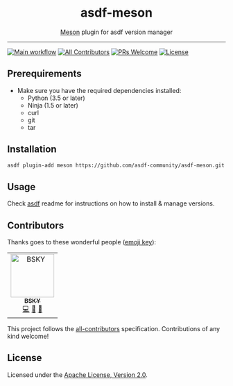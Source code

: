 <div align="center">
<h1>asdf-meson</h1>
<span><a href="https://mesonbuild.com">Meson</a> plugin for asdf version manager</span>
</div>
<hr />

[![Main workflow](https://github.com/asdf-community/asdf-meson/workflows/Main%20workflow/badge.svg)](https://github.com/asdf-community/asdf-meson/actions)
[![All Contributors](https://img.shields.io/badge/all_contributors-1-orange.svg?style=flat-square)](#contributors)
[![PRs Welcome](https://img.shields.io/badge/PRs-welcome-brightgreen.svg?style=flat-square)](http://makeapullrequest.com)
[![License](https://img.shields.io/github/license/asdf-community/asdf-meson?style=flat-square&color=brightgreen)](https://github.com/asdf-community/asdf-meson/blob/master/LICENSE)

## Prerequirements

- Make sure you have the required dependencies installed:
  - Python (3.5 or later)
  - Ninja (1.5 or later)
  - curl
  - git
  - tar

## Installation

```bash
asdf plugin-add meson https://github.com/asdf-community/asdf-meson.git
```

## Usage

Check [asdf](https://github.com/asdf-vm/asdf) readme for instructions on how to
install & manage versions.

## Contributors

Thanks goes to these wonderful people
([emoji key](https://allcontributors.org/docs/en/emoji-key)):

<!-- ALL-CONTRIBUTORS-LIST:START - Do not remove or modify this section -->
<!-- prettier-ignore -->
<table>
  <tr>
    <td align="center"><a href="https://bsky.moe"><img src="https://avatars3.githubusercontent.com/u/38746192?v=4" width="100px;" alt="BSKY"/><br /><sub><b>BSKY</b></sub></a><br /><a href="https://github.com/asdf-community/asdf-meson/commits?author=imbsky" title="Code">💻</a> <a href="https://github.com/asdf-community/asdf-meson/commits?author=imbsky" title="Documentation">📖</a> <a href="#maintenance-imbsky" title="Maintenance">🚧</a></td>
  </tr>
</table>

<!-- ALL-CONTRIBUTORS-LIST:END -->

This project follows the
[all-contributors](https://github.com/all-contributors/all-contributors)
specification. Contributions of any kind welcome!

## License

Licensed under the
[Apache License, Version 2.0](https://www.apache.org/licenses/LICENSE-2.0).
